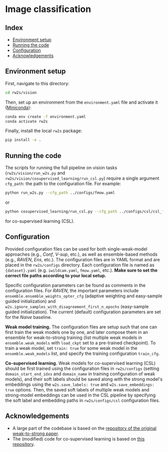 # Image classification

## Index
- [Environment setup](#environment-setup)
- [Running the code](#running-the-code)
- [Configuration](#configuration)
- [Acknowledgements](#acknowledgements)


## Environment setup
First, navigate to this directory:
```bash
cd rw2s/vision
```
Then, set up an environment from the `environment.yaml` file and activate it ([Miniconda](https://docs.anaconda.com/free/miniconda/index.html)):
```bash
conda env create -f environment.yaml
conda activate rw2s
```

Finally, install the local `rw2s` package:
```bash
pip install -e .
```


## Running the code
The scripts for running the full pipeline on vision tasks (`rw2s/vision/run_w2s.py` and `rw2s/vision/cosupervised_learning/run_csl.py`) require a single argument `cfg_path`: the path to the configuration file. For example:
```bash
python run_w2s.py --cfg_path ../configs/fmow.yaml
```
or
```bash
python cosupervised_learning/run_csl.py --cfg_path ../configs/csl/csl_fmow.yaml
```
for co-supervised learning (CSL).


## Configuration

Provided configuration files can be used for both single-weak-model approaches (e.g., *Conf*, *V-sup*, etc.), as well as ensemble-based methods (e.g., *RAVEN*, *Ens*, etc.). The configuration files are in YAML format and are placed in the `rw2s/configs` directory. Each configuration file is named as `{dataset}.yaml` (e.g. `iwildcam.yaml`, `fmow.yaml`, etc.). **Make sure to set the correct file paths according to your local setup.**

Specific configuration parameters can be found as comments in the configuration files. For *RAVEN*, the important parameters include `ensemble.ensemble_weights_opter_cfg` (adaptive weighting and easy-sample guided initialization) and `w2s.ignore_samples_with_disagreement_first_n_epochs` (easy-sample guided initialization). The current (default) configuration parameters are set for the *Naive* baseline.

**Weak model training.** The configuration files are setup such that one can first train the weak models one by one, and later compose them in an ensemble for weak-to-strong training (list multiple weak models in `ensemble.weak_models` with `load_ckpt` set to a pre-trained checkpoint). To train a weak model, set `train: true` for some weak model in the `ensemble.weak_models` list, and specify the training configuration `train_cfg`.

**Co-supervised learning.** Weak models for co-supervised learning (CSL) should be first trained using the configuration files in `rw2s/configs` (setting `domain_start_end_idxs` and `domain_name` in training configuration of weak models), and their soft labels should be saved along with the strong model's embeddings using the `w2s.save_labels: true` and `w2s.save_embeddings: true` options. Then, the saved soft labels of multiple weak models and strong-model embeddings can be used in the CSL pipeline by specifying the soft label and embedding paths in `rw2s/configs/csl` configuration files.


## Acknowledgements
- A large part of the codebase is based on the [repository of the original weak-to-strong paper](https://github.com/openai/weak-to-strong.git).
- The (modified) code for co-supervised learning is based on [this repository](https://github.com/YuejiangLIU/csl.git).
